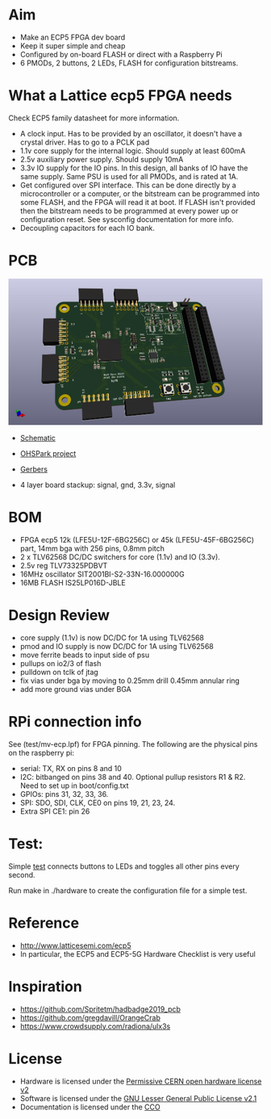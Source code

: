 # Aim

* Make an ECP5 FPGA dev board
* Keep it super simple and cheap
* Configured by on-board FLASH or direct with a Raspberry Pi
* 6 PMODs, 2 buttons, 2 LEDs, FLASH for configuration bitstreams.

# What a Lattice ecp5 FPGA needs

Check ECP5 family datasheet for more information.

* A clock input. Has to be provided by an oscillator, it doesn't have a crystal driver. Has to go to a PCLK pad
* 1.1v core supply for the internal logic. Should supply at least 600mA
* 2.5v auxiliary power supply. Should supply 10mA
* 3.3v IO supply for the IO pins. In this design, all banks of IO have the same supply. Same PSU is used for all PMODs, and is rated at 1A.
* Get configured over SPI interface. This can be done directly by a microcontroller or a computer, or the bitstream can be programmed into some FLASH, and the FPGA will read it at boot. If FLASH isn't provided then the bitstream needs to be programmed at every power up or configuration reset. See sysconfig documentation for more info.
* Decoupling capacitors for each IO bank.

# PCB

![board](hardware/board.jpg)

* [Schematic](hardware/schematic.pdf)
* [OHSPark project](https://oshpark.com/shared_projects/pCsPoHNi) 
* [Gerbers](hardware/hardware/basic-ecp5-pcb-2020-07-20-fab.zip)

* 4 layer board stackup: signal, gnd, 3.3v, signal

# BOM

* FPGA ecp5 12k (LFE5U-12F-6BG256C) or 45k (LFE5U-45F-6BG256C) part, 14mm bga with 256 pins, 0.8mm pitch 
* 2 x TLV62568 DC/DC switchers for core (1.1v) and IO (3.3v).
* 2.5v reg TLV73325PDBVT
* 16MHz oscillator SIT2001BI-S2-33N-16.000000G
* 16MB FLASH IS25LP016D-JBLE

# Design Review

* core supply (1.1v) is now DC/DC for 1A using TLV62568
* pmod and IO supply is now DC/DC for 1A using TLV62568
* move ferrite beads to input side of psu
* pullups on io2/3 of flash
* pulldown on tclk of jtag
* fix vias under bga by moving to 0.25mm drill 0.45mm annular ring
* add more ground vias under BGA

# RPi connection info

See (test/mv-ecp.lpf) for FPGA pinning. The following are the physical pins on the raspberry pi:

* serial: TX, RX on pins 8 and 10
* I2C: bitbanged on pins 38 and 40. Optional pullup resistors R1 & R2. Need to set up in boot/config.txt
* GPIOs: pins 31, 32, 33, 36.
* SPI: SDO, SDI, CLK, CE0 on pins 19, 21, 23, 24.
* Extra SPI CE1: pin 26 

# Test: 

Simple [test](hardware/blinky.v) connects buttons to LEDs and toggles all other pins every second.

Run make in ./hardware to create the configuration file for a simple test.

# Reference

* http://www.latticesemi.com/ecp5
* In particular, the ECP5 and ECP5-5G Hardware Checklist is very useful

# Inspiration

* https://github.com/Spritetm/hadbadge2019_pcb
* https://github.com/gregdavill/OrangeCrab
* https://www.crowdsupply.com/radiona/ulx3s

# License

* Hardware is licensed under the [Permissive CERN open hardware license v2](cern_ohl_p_v2.txt)
* Software is licensed under the [GNU Lesser General Public License v2.1](LICENSE)
* Documentation is licensed under the [CCO](CC0_license)
